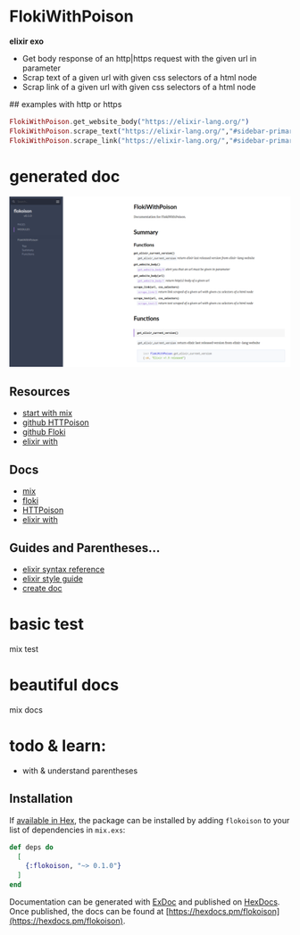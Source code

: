 # FlokiWithPoison

**elixir exo**

- Get body response of an http|https request with the given url in parameter
- Scrap text of a given url with given css selectors of a html node
- Scrap link of a given url with given css selectors of a html node


## examples with http or https

```elixir
FlokiWithPoison.get_website_body("https://elixir-lang.org/")
FlokiWithPoison.scrape_text("https://elixir-lang.org/","#sidebar-primary > div.widget.news > h3 > a")
FlokiWithPoison.scrape_link("https://elixir-lang.org/","#sidebar-primary > div.widget.news > h3 > a")
```
# generated doc

![screenshot](https://raw.githubusercontent.com/magiknono/flokoison/master/capture.png)

## Resources
- [start with mix](https://elixir-lang.org/getting-started/mix-otp/introduction-to-mix.html)
- [github HTTPoison](https://github.com/edgurgel/httpoison)
- [github Floki](https://github.com/philss/floki)
- [elixir with](https://elixirschool.com/en/lessons/basics/control-structures/#with)

## Docs
- [mix](https://hexdocs.pm/mix/Mix.html)
- [floki](https://hexdocs.pm/floki/Floki.html)
- [HTTPoison](https://hexdocs.pm/httpoison/HTTPoison.html)
- [elixir with](https://hexdocs.pm/elixir/Kernel.SpecialForms.html#with/1)

## Guides and Parentheses...
- [elixir syntax reference](https://hexdocs.pm/elixir/syntax-reference.html)
- [elixir style guide](https://github.com/christopheradams/elixir_style_guide)
- [create doc](https://elixirschool.com/en/lessons/basics/documentation/)

# basic test 
mix test

# beautiful docs
mix docs

# todo & learn:
- with & understand parentheses 

## Installation

If [available in Hex](https://hex.pm/docs/publish), the package can be installed
by adding `flokoison` to your list of dependencies in `mix.exs`:

```elixir
def deps do
  [
    {:flokoison, "~> 0.1.0"}
  ]
end
```

Documentation can be generated with [ExDoc](https://github.com/elixir-lang/ex_doc)
and published on [HexDocs](https://hexdocs.pm). Once published, the docs can
be found at [https://hexdocs.pm/flokoison](https://hexdocs.pm/flokoison).

